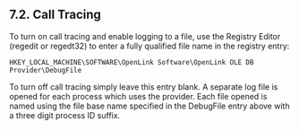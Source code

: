 <div id="lite_oldedbdebug" class="section">

<div class="titlepage">

<div>

<div>

## 7.2. Call Tracing

</div>

</div>

</div>

To turn on call tracing and enable logging to a file, use the Registry
Editor (regedit or regedt32) to enter a fully qualified file name in the
registry entry:

``` programlisting
HKEY_LOCAL_MACHINE\SOFTWARE\OpenLink Software\OpenLink OLE DB Provider\DebugFile
```

To turn off call tracing simply leave this entry blank. A separate log
file is opened for each process which uses the provider. Each file
opened is named using the file base name specified in the DebugFile
entry above with a three digit process ID suffix.

</div>
